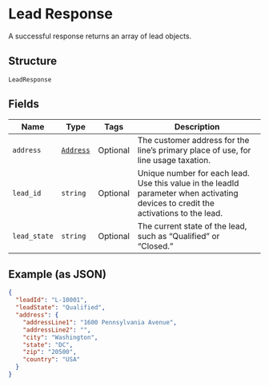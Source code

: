 
# Lead Response

A successful response returns an array of lead objects.

## Structure

`LeadResponse`

## Fields

| Name | Type | Tags | Description |
|  --- | --- | --- | --- |
| `address` | [`Address`](../../doc/models/address.md) | Optional | The customer address for the line’s primary place of use, for line usage taxation. |
| `lead_id` | `string` | Optional | Unique number for each lead. Use this value in the leadId parameter when activating devices to credit the activations to the lead. |
| `lead_state` | `string` | Optional | The current state of the lead, such as “Qualified” or “Closed.” |

## Example (as JSON)

```json
{
  "leadId": "L-10001",
  "leadState": "Qualified",
  "address": {
    "addressLine1": "1600 Pennsylvania Avenue",
    "addressLine2": "",
    "city": "Washington",
    "state": "DC",
    "zip": "20500",
    "country": "USA"
  }
}
```


